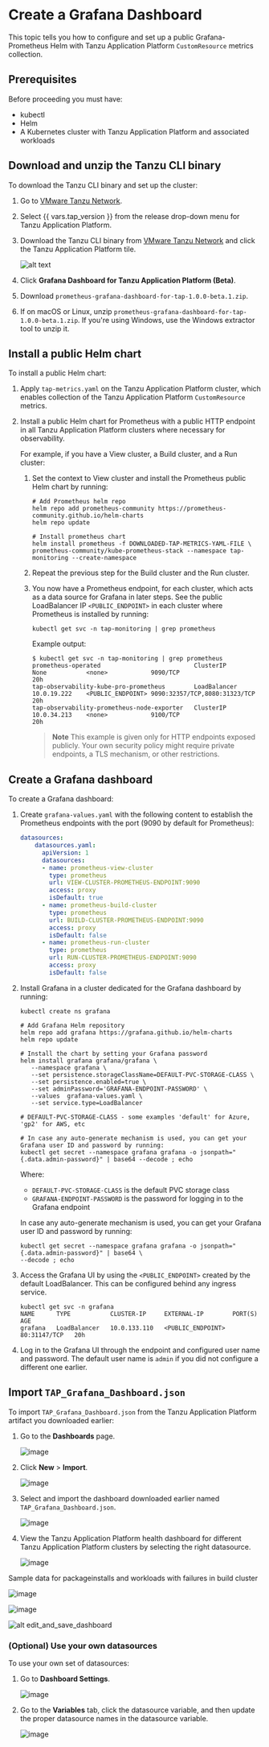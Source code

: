 # Create a Grafana Dashboard

This topic tells you how to configure and set up a public Grafana-Prometheus Helm with Tanzu
Application Platform `CustomResource` metrics collection.

## <a id="prereqs"></a> Prerequisites

Before proceeding you must have:

- kubectl
- Helm
- A Kubernetes cluster with Tanzu Application Platform and associated workloads

## <a id="tanzu-cli"></a> Download and unzip the Tanzu CLI binary

To download the Tanzu CLI binary and set up the cluster:

1. Go to [VMware Tanzu Network](https://network.tanzu.vmware.com/products/tanzu-application-platform/).

1. Select {{ vars.tap_version }} from the release drop-down menu for Tanzu Application Platform.

1. Download the Tanzu CLI binary from [VMware Tanzu Network](https://network.pivotal.io/products/tanzu-application-platform/) 
   and click the Tanzu Application Platform tile.
     
   ![alt text](images/TanzuNet_grafana_dashboard.png)

1. Click **Grafana Dashboard for Tanzu Application Platform (Beta)**.

1. Download `prometheus-grafana-dashboard-for-tap-1.0.0-beta.1.zip`.

1. If on macOS or Linux, unzip `prometheus-grafana-dashboard-for-tap-1.0.0-beta.1.zip`. If you're
   using Windows, use the Windows extractor tool to unzip it.

## <a id="install-helm-chart"></a> Install a public Helm chart

To install a public Helm chart:

1. Apply `tap-metrics.yaml` on the Tanzu Application Platform cluster, which enables collection of
   the Tanzu Application Platform `CustomResource` metrics.

1. Install a public Helm chart for Prometheus with a public HTTP endpoint in all Tanzu Application
   Platform clusters where necessary for observability.

   For example, if you have a View cluster, a Build cluster, and a Run cluster:

   1. Set the context to View cluster and install the Prometheus public Helm chart by running:

      ```console
      # Add Prometheus helm repo
      helm repo add prometheus-community https://prometheus-community.github.io/helm-charts
      helm repo update

      # Install prometheus chart
      helm install prometheus -f DOWNLOADED-TAP-METRICS-YAML-FILE \
      prometheus-community/kube-prometheus-stack --namespace tap-monitoring --create-namespace
      ```

   1. Repeat the previous step for the Build cluster and the Run cluster.

   1. You now have a Prometheus endpoint, for each cluster, which acts as a data source for Grafana
      in later steps. See the public LoadBalancer IP `<PUBLIC_ENDPOINT>` in each cluster where
      Prometheus is installed by running:

      ```console
      kubectl get svc -n tap-monitoring | grep prometheus
      ```

      Example output:

      ```console
      $ kubectl get svc -n tap-monitoring | grep prometheus
      prometheus-operated                          ClusterIP      None           <none>            9090/TCP                        20h
      tap-observability-kube-pro-prometheus        LoadBalancer   10.0.19.222    <PUBLIC_ENDPOINT> 9090:32357/TCP,8080:31323/TCP   20h
      tap-observability-prometheus-node-exporter   ClusterIP      10.0.34.213    <none>            9100/TCP                        20h
      ```

      > **Note** This example is given only for HTTP endpoints exposed publicly. Your own
      > security policy might require private endpoints, a TLS mechanism, or other restrictions.

## <a id="create-grafana-dashboard"></a> Create a Grafana dashboard

To create a Grafana dashboard:

1. Create `grafana-values.yaml` with the following content to establish the Prometheus endpoints
   with the port (9090 by default for Prometheus):

    ```yaml
    datasources:
        datasources.yaml:
          apiVersion: 1
          datasources:
          - name: prometheus-view-cluster
            type: prometheus
            url: VIEW-CLUSTER-PROMETHEUS-ENDPOINT:9090
            access: proxy
            isDefault: true
          - name: prometheus-build-cluster
            type: prometheus
            url: BUILD-CLUSTER-PROMETHEUS-ENDPOINT:9090
            access: proxy
            isDefault: false
          - name: prometheus-run-cluster
            type: prometheus
            url: RUN-CLUSTER-PROMETHEUS-ENDPOINT:9090
            access: proxy
            isDefault: false
    ```

1. Install Grafana in a cluster dedicated for the Grafana dashboard by running:

   ```console
   kubectl create ns grafana

   # Add Grafana Helm repository
   helm repo add grafana https://grafana.github.io/helm-charts
   helm repo update

   # Install the chart by setting your Grafana password
   helm install grafana grafana/grafana \
      --namespace grafana \
      --set persistence.storageClassName=DEFAULT-PVC-STORAGE-CLASS \
      --set persistence.enabled=true \
      --set adminPassword='GRAFANA-ENDPOINT-PASSWORD' \
      --values  grafana-values.yaml \
      --set service.type=LoadBalancer

   # DEFAULT-PVC-STORAGE-CLASS - some examples 'default' for Azure, 'gp2' for AWS, etc

   # In case any auto-generate mechanism is used, you can get your Grafana user ID and password by running:
   kubectl get secret --namespace grafana grafana -o jsonpath="{.data.admin-password}" | base64 --decode ; echo
   ```

   Where:

   - `DEFAULT-PVC-STORAGE-CLASS` is the default PVC storage class
   - `GRAFANA-ENDPOINT-PASSWORD` is the password for logging in to the Grafana endpoint

   In case any auto-generate mechanism is used, you can get your Grafana user ID and password by
   running:

   ```console
   kubectl get secret --namespace grafana grafana -o jsonpath="{.data.admin-password}" | base64 \
   --decode ; echo
   ```

1. Access the Grafana UI by using the `<PUBLIC_ENDPOINT>` created by the default LoadBalancer. This
   can be configured behind any ingress service.

   ```console
   kubectl get svc -n grafana
   NAME      TYPE           CLUSTER-IP     EXTERNAL-IP        PORT(S)        AGE
   grafana   LoadBalancer   10.0.133.110   <PUBLIC_ENDPOINT>  80:31147/TCP   20h
   ```

1. Log in to the Grafana UI through the endpoint and configured user name and password. The default
   user name is `admin` if you did not configure a different one earlier.

## <a id="import-grafana-dashboard"></a> Import `TAP_Grafana_Dashboard.json`

To import `TAP_Grafana_Dashboard.json` from the Tanzu Application Platform artifact you downloaded
earlier:

1. Go to the **Dashboards** page.

   ![image](https://github.com/pivotal/docs-tap/assets/8050380/db7056a6-6ffa-4227-86a8-ab62fe9e2b20)

1. Click **New** > **Import**.

   ![image](https://github.com/pivotal/docs-tap/assets/8050380/932d5441-dbd7-4828-a0e2-089305c33071)

1. Select and import the dashboard downloaded earlier named `TAP_Grafana_Dashboard.json`.

   ![image](images/import_dashboard.png)

1. View the Tanzu Application Platform health dashboard for different Tanzu Application Platform
   clusters by selecting the right datasource.

   ![image](images/selecting_datasource.png)

Sample data for packageinstalls and workloads with failures in build cluster

![image](images/package_installs.png)

![image](images/workloads.png)

![alt edit_and_save_dashboard](images/edit_and_save.png)

### <a id="use-own-datasources"></a> (Optional) Use your own datasources

To use your own set of datasources:

1. Go to **Dashboard Settings**.

   ![image](images/dashboard_settings.png)

1. Go to the **Variables** tab, click the datasource variable, and then update the proper
   datasource names in the datasource variable.

   ![image](images/variables_tab.png)